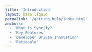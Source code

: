 ```yaml
---
title: 'Introduction'
layout: base.liquid
permalink: '/getting-help/index.html'
anchors:
  - 'What is Syncify?'
  - 'Key Features'
  - 'Developer Driven Innovation'
  - 'Rationale'
---
```

